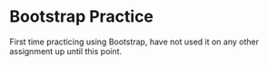 # Bootstrap Practice

First time practicing using Bootstrap, have not used it on any other assignment up until this point.